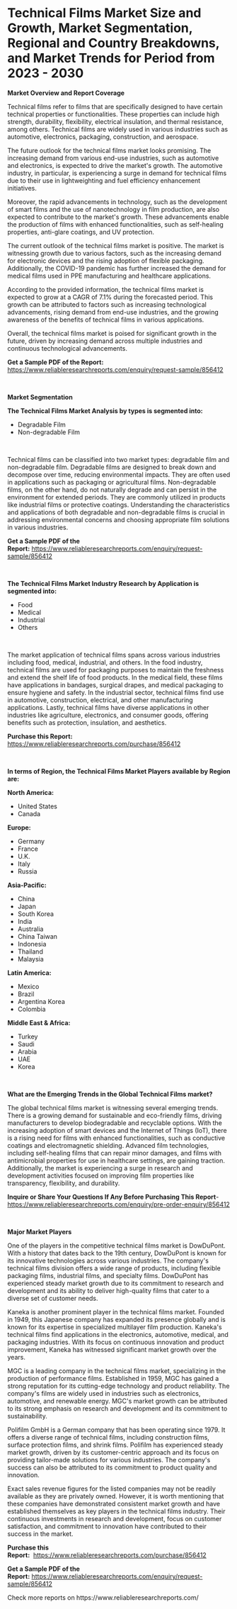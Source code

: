 <p><h1>Technical Films Market Size and Growth, Market Segmentation, Regional and Country Breakdowns, and Market Trends for Period from 2023 -  2030</h1></p><p><strong>Market Overview and Report Coverage</strong></p>
<p><p>Technical films refer to films that are specifically designed to have certain technical properties or functionalities. These properties can include high strength, durability, flexibility, electrical insulation, and thermal resistance, among others. Technical films are widely used in various industries such as automotive, electronics, packaging, construction, and aerospace.</p><p>The future outlook for the technical films market looks promising. The increasing demand from various end-use industries, such as automotive and electronics, is expected to drive the market's growth. The automotive industry, in particular, is experiencing a surge in demand for technical films due to their use in lightweighting and fuel efficiency enhancement initiatives.</p><p>Moreover, the rapid advancements in technology, such as the development of smart films and the use of nanotechnology in film production, are also expected to contribute to the market's growth. These advancements enable the production of films with enhanced functionalities, such as self-healing properties, anti-glare coatings, and UV protection.</p><p>The current outlook of the technical films market is positive. The market is witnessing growth due to various factors, such as the increasing demand for electronic devices and the rising adoption of flexible packaging. Additionally, the COVID-19 pandemic has further increased the demand for medical films used in PPE manufacturing and healthcare applications.</p><p>According to the provided information, the technical films market is expected to grow at a CAGR of 7.1% during the forecasted period. This growth can be attributed to factors such as increasing technological advancements, rising demand from end-use industries, and the growing awareness of the benefits of technical films in various applications.</p><p>Overall, the technical films market is poised for significant growth in the future, driven by increasing demand across multiple industries and continuous technological advancements.</p></p>
<p><strong>Get a Sample PDF of the Report:</strong> <a href="https://www.reliableresearchreports.com/enquiry/request-sample/856412">https://www.reliableresearchreports.com/enquiry/request-sample/856412</a></p>
<p>&nbsp;</p>
<p><strong>Market Segmentation</strong></p>
<p><strong>The Technical Films Market Analysis by types is segmented into:</strong></p>
<p><ul><li>Degradable Film</li><li>Non-degradable Film</li></ul></p>
<p>&nbsp;</p>
<p><p>Technical films can be classified into two market types: degradable film and non-degradable film. Degradable films are designed to break down and decompose over time, reducing environmental impacts. They are often used in applications such as packaging or agricultural films. Non-degradable films, on the other hand, do not naturally degrade and can persist in the environment for extended periods. They are commonly utilized in products like industrial films or protective coatings. Understanding the characteristics and applications of both degradable and non-degradable films is crucial in addressing environmental concerns and choosing appropriate film solutions in various industries.</p></p>
<p><strong>Get a Sample PDF of the Report:</strong>&nbsp;<a href="https://www.reliableresearchreports.com/enquiry/request-sample/856412">https://www.reliableresearchreports.com/enquiry/request-sample/856412</a></p>
<p>&nbsp;</p>
<p><strong>The Technical Films Market Industry Research by Application is segmented into:</strong></p>
<p><ul><li>Food</li><li>Medical</li><li>Industrial</li><li>Others</li></ul></p>
<p>&nbsp;</p>
<p><p>The market application of technical films spans across various industries including food, medical, industrial, and others. In the food industry, technical films are used for packaging purposes to maintain the freshness and extend the shelf life of food products. In the medical field, these films have applications in bandages, surgical drapes, and medical packaging to ensure hygiene and safety. In the industrial sector, technical films find use in automotive, construction, electrical, and other manufacturing applications. Lastly, technical films have diverse applications in other industries like agriculture, electronics, and consumer goods, offering benefits such as protection, insulation, and aesthetics.</p></p>
<p><strong>Purchase this Report:</strong>&nbsp; <a href="https://www.reliableresearchreports.com/purchase/856412">https://www.reliableresearchreports.com/purchase/856412</a></p>
<p>&nbsp;</p>
<p><strong>In terms of Region, the Technical Films Market Players available by Region are:</strong></p>
<p>
    <p> <strong> North America: </strong>
        <ul>
            <li>United States</li>
            <li>Canada</li>
        </ul>
        </p> 
    <p> <strong> Europe: </strong>
        <ul>
            <li>Germany</li>
            <li>France</li>
            <li>U.K.</li>
            <li>Italy</li>
            <li>Russia</li>
        </ul>
        </p> 
    <p> <strong> Asia-Pacific: </strong>
        <ul>
            <li>China</li>
            <li>Japan</li>
            <li>South Korea</li>
            <li>India</li>
            <li>Australia</li>
            <li>China Taiwan</li>
            <li>Indonesia</li>
            <li>Thailand</li>
            <li>Malaysia</li>
        </ul>
        </p> 
    <p> <strong> Latin America: </strong>
        <ul>
            <li>Mexico</li>
            <li>Brazil</li>
            <li>Argentina Korea</li>
            <li>Colombia</li>
        </ul>
        </p> 
    <p> <strong> Middle East & Africa: </strong>
        <ul>
            <li>Turkey</li>
            <li>Saudi</li>
            <li>Arabia</li>
            <li>UAE</li>
            <li>Korea</li>
        </ul>
    </p>
    </p>
<p>&nbsp;</p>
<p><strong>What are the Emerging Trends in the Global Technical Films market?</strong></p>
<p><p>The global technical films market is witnessing several emerging trends. There is a growing demand for sustainable and eco-friendly films, driving manufacturers to develop biodegradable and recyclable options. With the increasing adoption of smart devices and the Internet of Things (IoT), there is a rising need for films with enhanced functionalities, such as conductive coatings and electromagnetic shielding. Advanced film technologies, including self-healing films that can repair minor damages, and films with antimicrobial properties for use in healthcare settings, are gaining traction. Additionally, the market is experiencing a surge in research and development activities focused on improving film properties like transparency, flexibility, and durability.</p></p>
<p><strong>Inquire or Share Your Questions If Any Before Purchasing This Report</strong>- <a href="https://www.reliableresearchreports.com/enquiry/pre-order-enquiry/856412">https://www.reliableresearchreports.com/enquiry/pre-order-enquiry/856412</a></p>
<p>&nbsp;</p>
<p><strong>Major Market Players</strong></p>
<p><p>One of the players in the competitive technical films market is DowDuPont. With a history that dates back to the 19th century, DowDuPont is known for its innovative technologies across various industries. The company's technical films division offers a wide range of products, including flexible packaging films, industrial films, and specialty films. DowDuPont has experienced steady market growth due to its commitment to research and development and its ability to deliver high-quality films that cater to a diverse set of customer needs.</p><p>Kaneka is another prominent player in the technical films market. Founded in 1949, this Japanese company has expanded its presence globally and is known for its expertise in specialized multilayer film production. Kaneka's technical films find applications in the electronics, automotive, medical, and packaging industries. With its focus on continuous innovation and product improvement, Kaneka has witnessed significant market growth over the years.</p><p>MGC is a leading company in the technical films market, specializing in the production of performance films. Established in 1959, MGC has gained a strong reputation for its cutting-edge technology and product reliability. The company's films are widely used in industries such as electronics, automotive, and renewable energy. MGC's market growth can be attributed to its strong emphasis on research and development and its commitment to sustainability.</p><p>Polifilm GmbH is a German company that has been operating since 1979. It offers a diverse range of technical films, including construction films, surface protection films, and shrink films. Polifilm has experienced steady market growth, driven by its customer-centric approach and its focus on providing tailor-made solutions for various industries. The company's success can also be attributed to its commitment to product quality and innovation.</p><p>Exact sales revenue figures for the listed companies may not be readily available as they are privately owned. However, it is worth mentioning that these companies have demonstrated consistent market growth and have established themselves as key players in the technical films industry. Their continuous investments in research and development, focus on customer satisfaction, and commitment to innovation have contributed to their success in the market.</p></p>
<p><strong>Purchase this Report:</strong>&nbsp;&nbsp;<a href="https://www.reliableresearchreports.com/purchase/856412">https://www.reliableresearchreports.com/purchase/856412</a></p>
<p></p>
<p><strong>Get a Sample PDF of the Report:</strong>&nbsp;<a href="https://www.reliableresearchreports.com/enquiry/request-sample/856412">https://www.reliableresearchreports.com/enquiry/request-sample/856412</a></p>
<p>Check more reports on https://www.reliableresearchreports.com/</p>